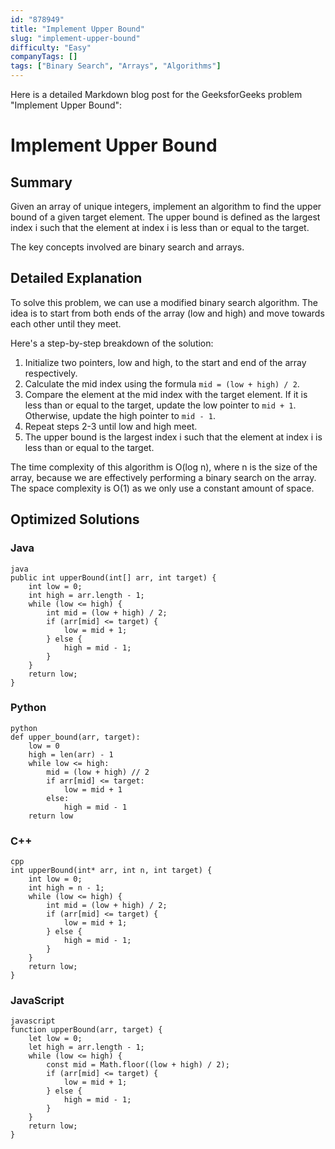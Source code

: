 ```yaml
---
id: "878949"
title: "Implement Upper Bound"
slug: "implement-upper-bound"
difficulty: "Easy"
companyTags: []
tags: ["Binary Search", "Arrays", "Algorithms"]
---
```


Here is a detailed Markdown blog post for the GeeksforGeeks problem "Implement Upper Bound":

# Implement Upper Bound
## Summary
Given an array of unique integers, implement an algorithm to find the upper bound of a given target element. The upper bound is defined as the largest index i such that the element at index i is less than or equal to the target.

The key concepts involved are binary search and arrays.

## Detailed Explanation

To solve this problem, we can use a modified binary search algorithm. The idea is to start from both ends of the array (low and high) and move towards each other until they meet.

Here's a step-by-step breakdown of the solution:

1. Initialize two pointers, low and high, to the start and end of the array respectively.
2. Calculate the mid index using the formula `mid = (low + high) / 2`.
3. Compare the element at the mid index with the target element. If it is less than or equal to the target, update the low pointer to `mid + 1`. Otherwise, update the high pointer to `mid - 1`.
4. Repeat steps 2-3 until low and high meet.
5. The upper bound is the largest index i such that the element at index i is less than or equal to the target.

The time complexity of this algorithm is O(log n), where n is the size of the array, because we are effectively performing a binary search on the array. The space complexity is O(1) as we only use a constant amount of space.

## Optimized Solutions

### Java
```
java
public int upperBound(int[] arr, int target) {
    int low = 0;
    int high = arr.length - 1;
    while (low <= high) {
        int mid = (low + high) / 2;
        if (arr[mid] <= target) {
            low = mid + 1;
        } else {
            high = mid - 1;
        }
    }
    return low;
}
```

### Python
```
python
def upper_bound(arr, target):
    low = 0
    high = len(arr) - 1
    while low <= high:
        mid = (low + high) // 2
        if arr[mid] <= target:
            low = mid + 1
        else:
            high = mid - 1
    return low
```

### C++
```
cpp
int upperBound(int* arr, int n, int target) {
    int low = 0;
    int high = n - 1;
    while (low <= high) {
        int mid = (low + high) / 2;
        if (arr[mid] <= target) {
            low = mid + 1;
        } else {
            high = mid - 1;
        }
    }
    return low;
}
```

### JavaScript
```
javascript
function upperBound(arr, target) {
    let low = 0;
    let high = arr.length - 1;
    while (low <= high) {
        const mid = Math.floor((low + high) / 2);
        if (arr[mid] <= target) {
            low = mid + 1;
        } else {
            high = mid - 1;
        }
    }
    return low;
}
```